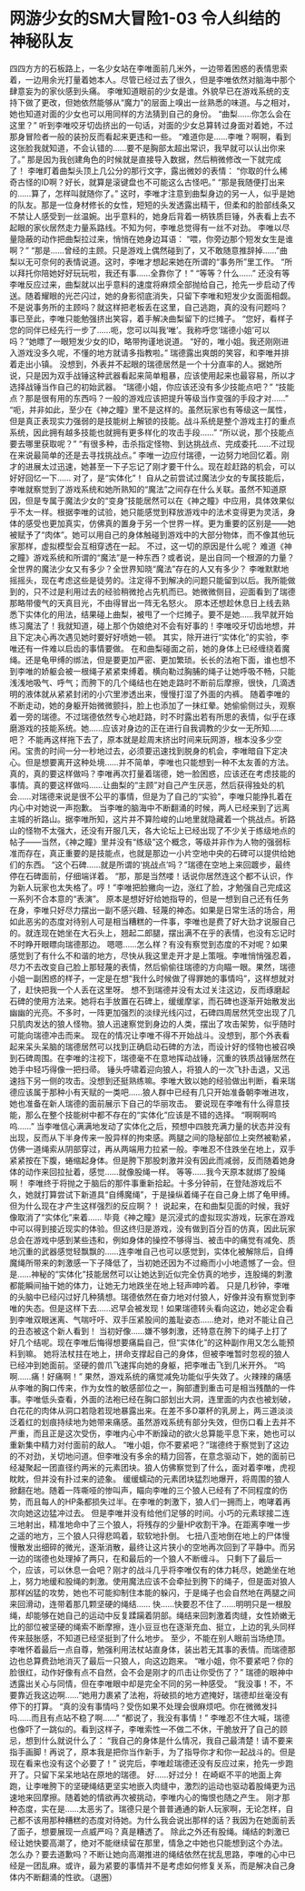 # 网游少女的SM大冒险1-03 令人纠结的神秘队友

四四方方的石板路上，一名少女站在李唯面前几米外，一边带着困惑的表情思索着，一边用余光打量着她本人。尽管已经过去了很久，但是李唯依然对脑海中那个肆意妄为的家伙感到头痛。
李唯知道眼前的少女是谁。外貌早已在游戏系统的支持下做了更改，但她依然能够从“魔力”的层面上嗅出一丝熟悉的味道。与之相对，她也知道对面的少女也可以用同样的方法猜到自己的身份。
“曲梨……你怎么会在这里？”
听到李唯咬牙切齿挤出的一句话，对面的少女总算转过身面对着她，不过那身冒险者一般的装扮反而看起来更违和一些。
“难道你是……李唯？啊啊，看到这张脸我就知道，不会认错的……要不是胸部太超出常识，我早就可以认出你来了。”
那是因为我创建角色的时候就是直接导入数据，然后稍微修改一下就完成了！
李唯盯着曲梨头顶上几公分的那行文字，露出微妙的表情：
“你取的什么稀奇古怪的ID啊？好长，就算是滚键盘也不可能这么古怪吧。”
“那是我随便打出来的……算了，怎样叫就随你了。”
这时，李唯才注意到曲梨身边的另一人，似乎是她的队友。那是一位身材修长的女性，短短的头发透露出精干，但柔和的脸部线条又不禁让人感受到一丝温婉。出乎意料的，她身后背着一柄铁质巨锤，外表看上去不起眼的家伙居然走力量系路线。不知为何，李唯总觉得有一丝不对劲。
李唯以尽量隐蔽的动作把曲梨拉过来，悄悄在她身边耳语：
“喂，你旁边那个短发女生是谁啊？”
“那是……曾经的主顾。只是游戏上偶然碰到了，又不敢随意推辞掉……”曲梨以无可奈何的表情说道。这时，李唯才想起来她在所谓的“事务所”里工作。
“所以拜托你陪她好好玩玩啦，我还有事……全靠你了！”
“等等？什么……”
还没有等李唯反应过来，曲梨就以出乎意料的速度将麻烦全部抛给自己，抢先一步启动了传送。随着耀眼的光芒闪过，她的身影彻底消失，只留下李唯和短发少女面面相觑。
不是说事务所的主顾吗？就这样把老板丢在这里，自己逃跑，真的没有问题吗？
事已至此，李唯只能勉强挤出笑容，着手解决曲梨留下的烂摊子。
“您好，看样子您的同伴已经先行一步了……呃，您可以叫我‘唯’。我称呼您‘瑞德小姐’可以吗？”她瞟了一眼短发少女的ID，略带拘谨地说道。
“好的，唯小姐。我还刚刚进入游戏没多久呢，不懂的地方就请多指教啦。”
瑞德露出爽朗的笑容，和李唯并排着走出小镇。
没想到，外表并不起眼的瑞德居然是一个十分直率的人。据她所说，只是因为双手战锤这种武器看起来简单粗暴，应该使用起来也最容易，所以才选择战锤当作自己的初始武器。
“瑞德小姐，你应该还没有多少技能点吧？”
“技能点？那是很有用的东西吗？一般的游戏应该把提升等级当作变强的手段才对……”
“呃，并非如此，至少在《神之瞳》里不是这样的。虽然玩家也有等级这一属性，但是真正表现实力强弱的是技能树上解锁的技能。战斗系统是整个游戏主打的重点系统，因此拥有越多技能也就拥有更多样化的攻击手段……”
“所以说，那个技能点要去哪里获取呢？”
“有很多种，击杀指定怪物、到达挑战点、完成委托……不过现在来说最简单的还是去寻找挑战点。”
李唯一边应付瑞德，一边努力地回忆着。刚才的进展太过迅速，她甚至一下子忘记了刚才要干什么。现在趁赶路的机会，可以好好回忆一下……
对了，是“实体化”！
自从之前尝试过魔法少女的专属技能后，李唯就察觉到了游戏系统和她所熟知的“魔法”之间存在什么关联。虽然不知道原因，但是专属于魔法少女的“变身”技能居然可以在《神之瞳》中应用，具体效果似乎不太一样。根据李唯的试验，她只能感觉到释放游戏中的法术变得更为灵活，身体的感受也更加真实，仿佛真的置身于另一个世界一样。更为重要的区别是——她被赋予了“肉体”。她可以用自己的身体触碰到游戏中的大部分物体，而不像其他玩家那样，虚拟模型会互相穿透在一起。
不过，这一切的原因是什么呢？
难道《神之瞳》游戏系统和所谓的“魔法”是一种东西？或者说，是出自同一个根源的力量？
全世界的魔法少女又有多少？全世界知晓“魔法”存在的人又有多少？
李唯默默地摇摇头，现在考虑这些是徒劳的。注定得不到解决的问题只能留到以后。我所能做到的，只不过是利用过去的经验稍微抢占先机而已。她微微侧目，迎面看到了瑞德那略带傻气的天真目光，不由得冒出一阵无名怒火。
原本还想趁休息日上线去熟悉下实体化的用法，结果碰上曲梨，被甩了一个烂摊子。要不是她……我早就开始练习魔法了！我就知道，碰上那个伪娘绝对不会有好事的！李唯咬牙切齿地想，并且下定决心再次遇见她时要好好喷她一顿。
其实，除开进行“实体化”的实验，李唯还有一件难以启齿的事情要做。
在和曲梨碰面之前，她的身体上已经缠绕着魔绳。还是龟甲缚的绑法，但是要更加严密、更加繁琐。长长的法袍下面，谁也想不到李唯的娇躯会被一根绳子紧紧束缚着。横向勒过胸脯的绳子让她呼吸不畅，只能浅浅地吸气、呼气；而胯下的几个绳结也在她走路时不断前后摩擦，很快，几滴透明的液体就从紧紧封闭的小穴里渗透出来，慢慢打湿了外面的内裤。
随着李唯的不断走动，她的身躯开始微微颤抖，脸上也添加了一抹红晕。她偷偷侧过头，观察着一旁的瑞德。不过瑞德依然专心地赶路，时不时露出若有所思的表情，似乎在琢磨游戏的技能系统。她……应该对身边的正在进行自我调教的少女一无所知……吧？
不能再这样拖下去了，原本就是趁周末挤出时间来玩网游，根本没多少空闲。宝贵的时间一分一秒地过去，必须要迅速找到脱身的机会，李唯暗自下定决心。但是想要离开这种处境……并不简单，李唯也只能想到一种不太友善的方法。
真的，真的要这样做吗？李唯再次打量着瑞德，她一脸困惑，应该还在考虑技能的事情。真的要这样做吗……让曲梨的“主顾”对自己产生厌恶，然后获得独处的机会……对瑞德来说是很不公平的事情，但是为了自己的“实验”，李唯只能挣扎着在内心中对她说一声抱歉。
当李唯的脑海中不断翻涌的时候，两人已经来到了远离主城的祈路山。据李唯所知，这片并不算险峻的山地里就隐藏着一个挑战点。祈路山的怪物不太强大，还没有开服几天，各大论坛上已经出现了不少关于练级地点的帖子——当然，《神之瞳》里并没有“练级”这个概念，等级并非作为人物的强弱标准而存在，真正重要的是技能点，也就是那边一小片空地中央的石碑可以提供给她们的东西。
“这个石碑……就是所谓的‘挑战点’吗？”瑞德在空地上来回踱步，最终停在石碑面前，仔细端详着。
“那，那是当然喽！话说你居然连这个都不认识，作为新人玩家也太失格了。哼！”李唯把脸撇向一边，涨红了脸，才勉强自己完成这一系列不合本意的“表演”。
原本是想好好给她指导的，但是一想到自己还有任务在身，李唯只好尽力摆出一副不感兴趣、轻蔑的神态。如果是日常生活的场合，用如此恶劣的态度对待别人可是相当糟糕的一件事，李唯也是费了好大劲才说服自己的。就连现在她坐在大石头上，翘起二郎腿，摆出满不在乎的表情，也没有忘记时不时睁开眼瞟向瑞德那边。
嗯嗯……怎么样？有没有察觉到态度的不对呢？如果感觉到了有什么不和谐的地方，尽快从我这里走开才是上策哦。李唯悄悄强忍着，尽力不去改变自己脸上那轻蔑的表情，然后偷偷往瑞德的方向瞄一眼。果然，瑞德小姐一副困惑的样子，一定是在想“我什么时候做了得罪她的事情吗”，这样想就对了，赶快把我一个人丢在这里呀。
想不到瑞德并没有太过关注这边，反而琢磨起石碑的使用方法来。她将右手放置在石碑上，缓缓摩挲，而石碑也逐渐开始散发出幽幽的光亮。不多时，一阵更加强烈的淡绿光线闪过，石碑四周居然凭空出现了几只肌肉发达的狼人怪物。狼人迅速察觉到身边的人类，摆出了攻击架势，似乎随时可能向瑞德冲击而来。
现在的情况让李唯不得不开始战斗。没想到，那个外表看起来呆头呆脑的瑞德居然可以找到正确启动石碑的方法，而设计好的怪物也被召唤到石碑周围。在李唯的注视下，瑞德毫不在意地挥动战锤，沉重的铁质战锤居然在她手中轻巧得像一把扫帚。
锤头呼啸着迎向狼人，将狼人的一次飞扑击退，又迅速挡下另一侧的攻击。没想到还挺熟练嘛。李唯大致以她的经验做出判断，看来瑞德应该属于那种小有天赋的一类吧……狼人群中已经有几只开始准备朝李唯进攻，她也准备在新人瑞德的面前展示下自己的华丽攻击。
要说现在李唯有什么得意技能，那么在整个技能树中都不存在的“实体化”应该是不错的选择。
“啊啊啊呜呜……”
当李唯信心满满地发动了实体化之后，预想中四肢充满力量的状态并没有出现，反而从下半身传来一股异样的拘束感。两腿之间的隐秘部位上突然被勒紧，仿佛一道绳索从阴部穿过，再从两端用力拉紧一般。李唯忍不住跌坐在地上，双手紧紧按在下腹，蜷缩起身体。但是胯下那股刺激并没有因此而减弱，反而随着她身体的动作来回拉扯着，感觉……就像股绳一样。
等等……我今天原本就绑了股绳啊！
李唯终于将抛之于脑后的那件事重新拾起。十多分钟前，在登陆游戏后不久，她就打算尝试下新道具“自缚魔绳”，于是操纵着绳子在自己身上绑了龟甲缚。但为什么现在才产生这样强烈的反应啊？！
说起来，在和曲梨见面的时候，我好像取消了“实体化”来着……
毕竟《神之瞳》是沉浸式的虚拟现实游戏，玩家在游戏中可以得到接近现实的体验。但这终归是游戏，没有做到百分百的仿真，因此玩家总会在游戏中感到某些违和，例如身体的操控不够得当、被击中的痛觉有减免、质地沉重的武器感觉轻飘飘的……连李唯自己也可以感觉到，实体化被解除后，自缚魔绳所带来的刺激感一下子降低了，当初她还因为不过瘾而小小地遗憾了一会。但是……神秘的“实体化”技能居然可以让她达到近似完全仿真的地步，连股绳的刺激都能瞬间抽干她的体力，让她无力地跌坐在地上轻声呻吟着。
只是几秒钟，李唯的头脑中已经闪过好几种猜想。瑞德依然在奋力地对付狼人，好像并没有察觉到李唯的失态。但是这样下去……迟早会被发现！如果瑞德转头看向这边，她必定会看到李唯双眼迷离、气喘吁吁、双手压紧股间的羞耻姿态……绝对，绝对不能让自己的丑态被这个新人看到！
当初好像……嫌不够刺激，还特意在胯下的绳子上打了好几个结呢。现在李唯后悔得想要痛扁自己，但“实体化”的这种副作用又怎么能预料到嘛。
她将法杖拄在地上，拼命支撑起自己的身体，但被李唯暂时忽视的狼人已经冲到她面前。坚硬的兽爪飞速挥向她的身躯，把李唯击飞到几米开外。
“呜啊……痛！好痛啊！”
果然，游戏系统的痛觉减免功能似乎失效了。火辣辣的痛感从李唯的胸口传来，作为女性的敏感部位之一，胸部遭到重击可是相当残酷的一件事。李唯低头查看，外面的法袍已经在胸口部划出大洞，连里面的内衣也被划破，白花花的肉体从洞口若隐若现地暴露出来。在差不多D罩杯的乳房上，两三道淡淡泛着红的划痕持续地为她带来痛感。虽然游戏系统有部分失效，但伤口看上去并不严重，而且正是这次受伤，李唯内心中不断躁动的欲火总算能平息下来，她也可以重新集中精力对付面前的敌人。
“唯小姐，你不要紧吧？”瑞德终于察觉到了这边的不对劲，关切地问道。但李唯没有多余的精力回答，在意念驱动下，她的面前已经凝聚起一团直径约两米的元素团块。狼人仿佛察觉到了什么，面对着李唯，虎视眈眈，但并没有扑过来的迹象。
缓缓蠕动的元素团块猛烈地爆开，将周围的狼人掀翻在地。随着一阵嘶哑的惨叫声，瞄向李唯的三个狼人已经有了不同程度的伤势，而且每人的HP条都损失过半。在李唯的刺激下，狼人们一拥而上，咆哮着再次向她这边猛冲过去。
但是李唯并没有给他们足够的时间。小巧的元素球接二连三地射出，精准地命中了三个狼人，将残存的少量HP收割干净。在距离李唯一步之遥的地方，三个狼人只得悲鸣着，软软地扑倒。
七扭八歪地倒在地上的尸体慢慢散发出细碎的微光，逐渐消散，最终让这片狭小的空地再次回到了平静中。而另一边的瑞德也处理掉了两只，在和最后的一个狼人不断缠斗。
只剩下了最后一个，应该，可以休息一会吧？刚才的战斗几乎将李唯仅有的体力耗尽，她跪坐在地上，努力地缓和股绳的刺激。使用魔法应该不会牵扯到胯下的绳子，但是面对狼人那样凶猛的攻势，她也不可能抑制住本能的躲闪，于是绳子也会自然地在两腿之间来回滑动，连带着那几颗坚硬的绳结……
快……快要忍不住了……明明只是一根股绳，却能够在她自己的运动中反复蹂躏着阴部。绳结来回刺激着肉缝，女性娇嫩无比的部位被坚硬的绳索不断摩擦，连小豆豆也在逐渐充血、挺立，上边的乳头同样传来鼓胀感，不知道已经坚挺到了什么地步。
至少，不能在别人眼前当场绝顶。李唯怀着最后一点自尊，勉强利用法杖站直身体，装出若无其事的表情。而瑞德那边也总算费劲地消灭了最后一只狼人，向这边跑来。
“唯小姐，你不要紧吧？你的脸很红，动作好像有点不自然，会不会是刚才的爪击让你受伤了？”
瑞德的眼神中透露出关心与同情，但在李唯眼中却是完全不同的另一种感受。
“我没事！不，不要靠近我这边啊……”她用力裹紧了法袍，将破损的地方遮掩好，瑞德却丝毫没有停下的打算。
“真的没有事情吗？受伤如果不处理会很麻烦吧。你在微微发抖吗……而且有点站不稳了啊……”
“都说了，我没有事情！”
李唯忍不住大喊，瑞德也像吓了一跳似的。看到这样子，李唯索性一不做二不休，干脆放开了自己的顾忌，想到什么就说什么了：
“我自己的身体是什么情况，我自己最清楚！请不要来指手画脚！再说了，原本我是把你当作新手，为了指导你才和你一起战斗的。但是现在看来也没有这个必要了！”
说完后，李唯趁瑞德还没有反应过来，抢先一步跑开了。只留下呆呆地站在原地的瑞德。
好……好过分！
在崎岖不平的地面上奔跑，让李唯胯下的坚硬绳结更坚实地嵌入肉缝中，激烈的运动也驱动着股绳更为迅速地来回摩擦。随着她的情欲再次被挑动，李唯内心的悔恨也随之产生。
刚才那种态度，实在是……太恶劣了。瑞德只是个普普通通的新人玩家啊，无论怎样，自己都不该用那种糟糕的态度对待她。为什么我会说出那样的话？我因为在她面前丢了面子，想要展现一点威严吗？真是糟透了。
除此之外还有股绳。绳结的刺激已经让她快要高潮了，绝对不能继续留在那里，情急之中她也只能想到这个办法。
怎么办？要去道歉吗？不断让她向高潮推进的绳结依然在扰乱思路，李唯的心中已经是一团乱麻。或许，最为紧要的事情并不是考虑如何修复关系，而是解决自己身体内不断翻涌的性欲。（退圈）


